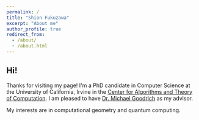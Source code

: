 ```yaml
---
permalink: /
title: "Shion Fukuzawa"
excerpt: "About me"
author_profile: true
redirect_from: 
  - /about/
  - /about.html
---
```


## Hi!

Thanks for visiting my page! I'm a PhD candidate in Computer Science at the University of California, 
Irvine in the [Center for Algorithms and Theory of Computation]("https://www.ics.uci.edu/~theory/"). 
I am pleased to have [Dr. Michael Goodrich]("https://www.ics.uci.edu/~goodrich/") as my advisor.

My interests are in computational geometry and quantum computing. 
